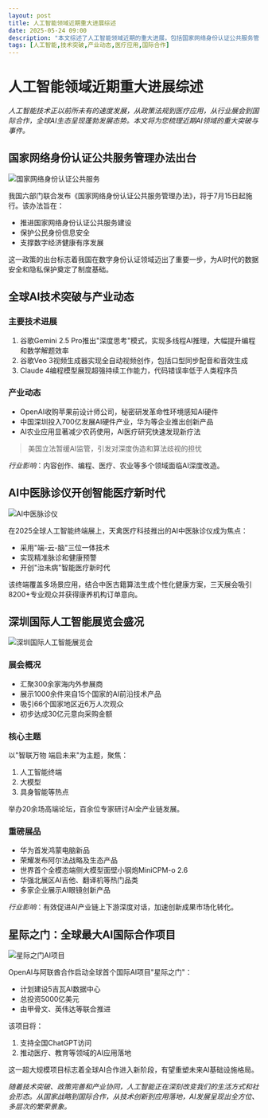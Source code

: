 ```yaml
---
layout: post
title: 人工智能领域近期重大进展综述
date: 2025-05-24 09:00
description: "本文综述了人工智能领域近期的重大进展，包括国家网络身份认证公共服务管理办法的出台、全球AI技术突破与产业动态、AI中医脉诊仪的应用、深圳国际人工智能展览会的盛况以及星际之门全球AI国际合作项目的启动。这些进展展示了AI技术在政策、医疗、产业和国际合作等多个方面的快速发展与广泛应用。"
tags: [人工智能,技术突破,产业动态,医疗应用,国际合作]
---
```


# 人工智能领域近期重大进展综述

*人工智能技术正以前所未有的速度发展，从政策法规到医疗应用，从行业展会到国际合作，全球AI生态呈现蓬勃发展态势。本文将为您梳理近期AI领域的重大突破与事件。*

## 国家网络身份认证公共服务管理办法出台

![国家网络身份认证公共服务](https://s.coze.cn/t/t1bbPvkeq8k/ "国家网络身份认证公共服务")

我国六部门联合发布《国家网络身份认证公共服务管理办法》，将于7月15日起施行。该办法旨在：
- 推进国家网络身份认证公共服务建设
- 保护公民身份信息安全
- 支撑数字经济健康有序发展

这一政策的出台标志着我国在数字身份认证领域迈出了重要一步，为AI时代的数据安全和隐私保护奠定了制度基础。

## 全球AI技术突破与产业动态

### 主要技术进展
1. 谷歌Gemini 2.5 Pro推出"深度思考"模式，实现多线程AI推理，大幅提升编程和数学解题效率
2. 谷歌Veo 3视频生成器实现全自动视频创作，包括口型同步配音和音效生成
3. Claude 4编程模型展现超强持续工作能力，代码错误率低于人类程序员

### 产业动态
- OpenAI收购苹果前设计师公司，秘密研发革命性环境感知AI硬件
- 中国深圳投入700亿发展AI硬件产业，华为等企业推出创新产品
- AI农业应用显著减少农药使用，AI医疗研究快速发现新疗法

> 美国立法暂缓AI监管，引发对深度伪造和算法歧视的担忧

*行业影响*：内容创作、编程、医疗、农业等多个领域面临AI深度改造。

## AI中医脉诊仪开创智能医疗新时代

![AI中医脉诊仪](https://s.coze.cn/t/u3JHI7WnRFc/ "AI中医脉诊仪")

在2025全球人工智能终端展上，天禽医疗科技推出的AI中医脉诊仪成为焦点：
- 采用"端-云-脑"三位一体技术
- 实现精准脉诊和健康预警
- 开创"治未病"智能医疗新时代

该终端覆盖多场景应用，结合中医古籍算法生成个性化健康方案，三天展会吸引8200+专业观众并获得康养机构订单意向。

## 深圳国际人工智能展览会盛况

![深圳国际人工智能展览会](https://s.coze.cn/t/kP1VHtHRTW8/ "深圳国际人工智能展览会")

### 展会概况
- 汇聚300余家海内外参展商
- 展示1000余件来自15个国家的AI前沿技术产品
- 吸引66个国家地区近6万人次观众
- 初步达成30亿元意向采购金额

### 核心主题
以"智联万物 端启未来"为主题，聚焦：
1. 人工智能终端
2. 大模型
3. 具身智能等热点

举办20余场高端论坛，百余位专家研讨AI全产业链发展。

### 重磅展品
- 华为首发鸿蒙电脑新品
- 荣耀发布阿尔法战略及生态产品
- 世界首个全模态端侧大模型面壁小钢炮MiniCPM-o 2.6
- 华强北展区AI吉他、翻译机等热门品类
- 多家企业展示AI眼镜创新产品

*行业影响*：有效促进AI产业链上下游深度对话，加速创新成果市场化转化。

## 星际之门：全球最大AI国际合作项目

![星际之门AI项目](https://s.coze.cn/t/ER3W4OXe6RQ/ "星际之门AI项目")

OpenAI与阿联酋合作启动全球首个国际AI项目"星际之门"：
- 计划建设5吉瓦AI数据中心
- 总投资5000亿美元
- 由甲骨文、英伟达等联合推进

该项目将：
1. 支持全国ChatGPT访问
2. 推动医疗、教育等领域的AI应用落地

这一超大规模项目标志着全球AI合作进入新阶段，有望重塑未来AI基础设施格局。

*随着技术突破、政策完善和产业协同，人工智能正在深刻改变我们的生活方式和社会形态。从国家战略到国际合作，从技术创新到应用落地，AI发展呈现出全方位、多层次的繁荣景象。*

